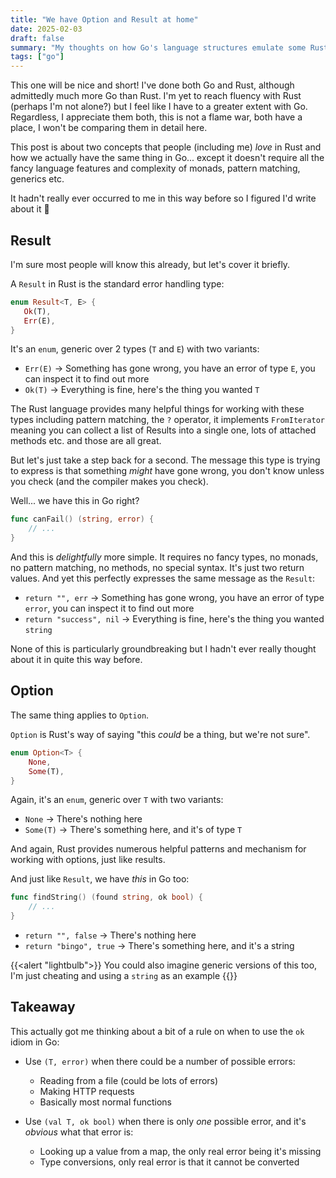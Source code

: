 ```yaml
---
title: "We have Option and Result at home"
date: 2025-02-03
draft: false
summary: "My thoughts on how Go's language structures emulate some Rust concepts in a vastly simpler (in my opinion) way"
tags: ["go"]
---
```


This one will be nice and short! I've done both Go and Rust, although admittedly much more Go than Rust. I'm yet to reach fluency with Rust (perhaps I'm not alone?) but I feel like
I have to a greater extent with Go. Regardless, I appreciate them both, this is not a flame war, both have a place, I won't be comparing them in detail here.

This post is about two concepts that people (including me) *love* in Rust and how we actually have the same thing in Go... except it doesn't require all the fancy language features and
complexity of monads, pattern matching, generics etc.

It hadn't really ever occurred to me in this way before so I figured I'd write about it 🙂

## Result

I'm sure most people will know this already, but let's cover it briefly.

A `Result` in Rust is the standard error handling type:

```rust
enum Result<T, E> {
   Ok(T),
   Err(E),
}
```

It's an `enum`, generic over 2 types (`T` and `E`) with two variants:

- `Err(E)` -> Something has gone wrong, you have an error of type `E`, you can inspect it to find out more
- `Ok(T)` -> Everything is fine, here's the thing you wanted `T`

The Rust language provides many helpful things for working with these types including pattern matching, the `?` operator, it implements `FromIterator` meaning you can collect a list of Results into a single one, lots of attached methods etc. and those are all great.

But let's just take a step back for a second. The message this type is trying to express is that something *might* have gone wrong, you don't know unless you check (and the compiler makes you check).

Well... we have this in Go right?

```go
func canFail() (string, error) {
    // ...
}
```

And this is *delightfully* more simple. It requires no fancy types, no monads, no pattern matching, no methods, no special syntax. It's just two return values. And yet this perfectly
expresses the same message as the `Result`:

- `return "", err` -> Something has gone wrong, you have an error of type `error`, you can inspect it to find out more
- `return "success", nil` -> Everything is fine, here's the thing you wanted `string`

None of this is particularly groundbreaking but I hadn't ever really thought about it in quite this way before.

## Option

The same thing applies to `Option`.

`Option` is Rust's way of saying "this *could* be a thing, but we're not sure".

```rust
enum Option<T> {
    None,
    Some(T),
}
```

Again, it's an `enum`, generic over `T` with two variants:

- `None` -> There's nothing here
- `Some(T)` -> There's something here, and it's of type `T`

And again, Rust provides numerous helpful patterns and mechanism for working with options, just like results.

And just like `Result`, we have *this* in Go too:

```go
func findString() (found string, ok bool) {
    // ...
}
```

- `return "", false` -> There's nothing here
- `return "bingo", true` -> There's something here, and it's a string

{{<alert "lightbulb">}}
You could also imagine generic versions of this too, I'm just cheating and using a `string` as an example
{{</alert>}}

## Takeaway

This actually got me thinking about a bit of a rule on when to use the `ok` idiom in Go:

- Use `(T, error)` when there could be a number of possible errors:
  - Reading from a file (could be lots of errors)
  - Making HTTP requests
  - Basically most normal functions

- Use `(val T, ok bool)` when there is only *one* possible error, and it's *obvious* what that error is:
  - Looking up a value from a map, the only real error being it's missing
  - Type conversions, only real error is that it cannot be converted
